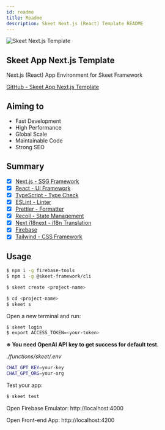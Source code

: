```yaml
---
id: readme
title: Readme
description: Skeet Next.js (React) Template README
---
```


![Skeet Next.js Template](https://storage.googleapis.com/skeet-assets/imgs/samples/WebAppBoilerplate.png)

## Skeet App Next.js Template

Next.js (React) App Environment for Skeet Framework

[GitHub - Skeet App Next.js Template](https://github.com/elsoul/skeet-next)

## Aiming to

- Fast Development
- High Performance
- Global Scale
- Maintainable Code
- Strong SEO

## Summary

- [x] [Next.js - SSG Framework](https://nextjs.org/)
- [x] [React - UI Framework](https://reactjs.org/)
- [x] [TypeScript - Type Check](https://www.typescriptlang.org/)
- [x] [ESLint - Linter](https://eslint.org/)
- [x] [Prettier - Formatter](https://prettier.io/)
- [x] [Recoil - State Management](https://recoiljs.org/)
- [x] [Next i18next - i18n Translation](https://github.com/isaachinman/next-i18next)
- [x] [Firebase](https://firebase.google.com/)
- [x] [Tailwind - CSS Framework](https://tailwindcss.com/)

## Usage

```bash
$ npm i -g firebase-tools
$ npm i -g @skeet-framework/cli
```

```bash
$ skeet create <project-name>
```

```bash
$ cd <project-name>
$ skeet s
```

Open a new terminal and run:

```bash
$ skeet login
$ export ACCESS_TOKEN=<your-token>
```

**※ You need OpenAI API key to get success for default test.**

_./functions/skeet/.env_

```bash
CHAT_GPT_KEY=your-key
CHAT_GPT_ORG=your-org
```

Test your app:

```bash
$ skeet test
```

Open Firebase Emulator: http://localhost:4000

Open Front-end App: http://localhost:4200
